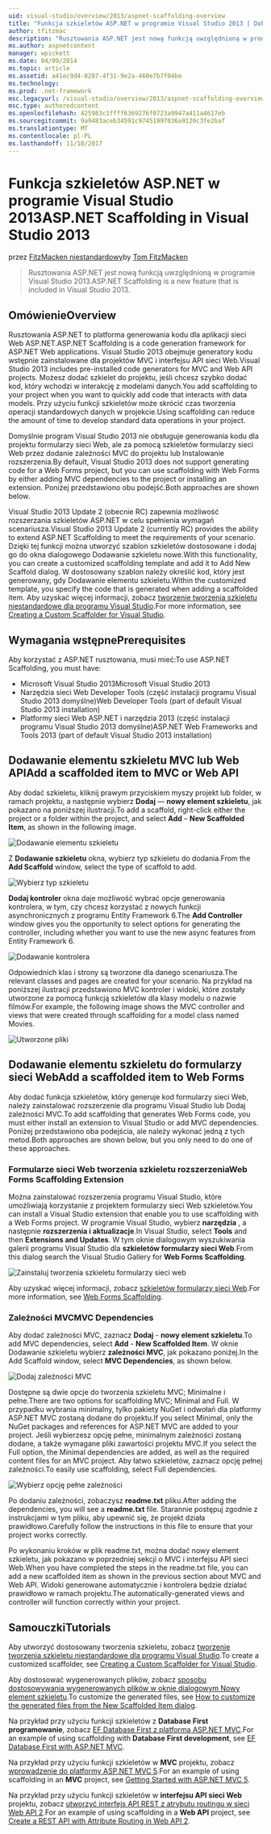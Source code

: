 ```yaml
---
uid: visual-studio/overview/2013/aspnet-scaffolding-overview
title: "Funkcja szkieletów ASP.NET w programie Visual Studio 2013 | Dokumentacja firmy Microsoft"
author: tfitzmac
description: "Rusztowania ASP.NET jest nową funkcją uwzględnioną w programie Visual Studio 2013."
ms.author: aspnetcontent
manager: wpickett
ms.date: 04/09/2014
ms.topic: article
ms.assetid: a41ec9d4-8287-4f31-9e2a-460e7b7f04be
ms.technology: 
ms.prod: .net-framework
msc.legacyurl: /visual-studio/overview/2013/aspnet-scaffolding-overview
msc.type: authoredcontent
ms.openlocfilehash: 425983c1ffff6369276f0723a9947a411a4617eb
ms.sourcegitcommit: 9a9483aceb34591c97451997036a9120c3fe2baf
ms.translationtype: MT
ms.contentlocale: pl-PL
ms.lasthandoff: 11/10/2017
---
```

<a name="aspnet-scaffolding-in-visual-studio-2013"></a><span data-ttu-id="51898-103">Funkcja szkieletów ASP.NET w programie Visual Studio 2013</span><span class="sxs-lookup"><span data-stu-id="51898-103">ASP.NET Scaffolding in Visual Studio 2013</span></span>
====================
<span data-ttu-id="51898-104">przez [FitzMacken niestandardowy](https://github.com/tfitzmac)</span><span class="sxs-lookup"><span data-stu-id="51898-104">by [Tom FitzMacken](https://github.com/tfitzmac)</span></span>

> <span data-ttu-id="51898-105">Rusztowania ASP.NET jest nową funkcją uwzględnioną w programie Visual Studio 2013.</span><span class="sxs-lookup"><span data-stu-id="51898-105">ASP.NET Scaffolding is a new feature that is included in Visual Studio 2013.</span></span>


## <a name="overview"></a><span data-ttu-id="51898-106">Omówienie</span><span class="sxs-lookup"><span data-stu-id="51898-106">Overview</span></span>

<span data-ttu-id="51898-107">Rusztowania ASP.NET to platforma generowania kodu dla aplikacji sieci Web ASP.NET.</span><span class="sxs-lookup"><span data-stu-id="51898-107">ASP.NET Scaffolding is a code generation framework for ASP.NET Web applications.</span></span> <span data-ttu-id="51898-108">Visual Studio 2013 obejmuje generatory kodu wstępnie zainstalowane dla projektów MVC i interfejsu API sieci Web.</span><span class="sxs-lookup"><span data-stu-id="51898-108">Visual Studio 2013 includes pre-installed code generators for MVC and Web API projects.</span></span> <span data-ttu-id="51898-109">Możesz dodać szkielet do projektu, jeśli chcesz szybko dodać kod, który wchodzi w interakcję z modelami danych.</span><span class="sxs-lookup"><span data-stu-id="51898-109">You add scaffolding to your project when you want to quickly add code that interacts with data models.</span></span> <span data-ttu-id="51898-110">Przy użyciu funkcji szkieletów może skrócić czas tworzenia operacji standardowych danych w projekcie.</span><span class="sxs-lookup"><span data-stu-id="51898-110">Using scaffolding can reduce the amount of time to develop standard data operations in your project.</span></span>

<span data-ttu-id="51898-111">Domyślnie program Visual Studio 2013 nie obsługuje generowania kodu dla projektu formularzy sieci Web, ale za pomocą szkieletów formularzy sieci Web przez dodanie zależności MVC do projektu lub Instalowanie rozszerzenia.</span><span class="sxs-lookup"><span data-stu-id="51898-111">By default, Visual Studio 2013 does not support generating code for a Web Forms project, but you can use scaffolding with Web Forms by either adding MVC dependencies to the project or installing an extension.</span></span> <span data-ttu-id="51898-112">Poniżej przedstawiono obu podejść.</span><span class="sxs-lookup"><span data-stu-id="51898-112">Both approaches are shown below.</span></span>

<span data-ttu-id="51898-113">Visual Studio 2013 Update 2 (obecnie RC) zapewnia możliwość rozszerzania szkieletów ASP.NET w celu spełnienia wymagań scenariusza.</span><span class="sxs-lookup"><span data-stu-id="51898-113">Visual Studio 2013 Update 2 (currently RC) provides the ability to extend ASP.NET Scaffolding to meet the requirements of your scenario.</span></span> <span data-ttu-id="51898-114">Dzięki tej funkcji można utworzyć szablon szkieletów dostosowane i dodaj go do okna dialogowego Dodawanie szkieletu nowe.</span><span class="sxs-lookup"><span data-stu-id="51898-114">With this functionality, you can create a customized scaffolding template and add it to Add New Scaffold dialog.</span></span> <span data-ttu-id="51898-115">W dostosowany szablon należy określić kod, który jest generowany, gdy Dodawanie elementu szkieletu.</span><span class="sxs-lookup"><span data-stu-id="51898-115">Within the customized template, you specify the code that is generated when adding a scaffolded item.</span></span> <span data-ttu-id="51898-116">Aby uzyskać więcej informacji, zobacz [tworzenie tworzenia szkieletu niestandardowe dla programu Visual Studio](https://go.microsoft.com/fwlink/p/?LinkId=395029).</span><span class="sxs-lookup"><span data-stu-id="51898-116">For more information, see [Creating a Custom Scaffolder for Visual Studio](https://go.microsoft.com/fwlink/p/?LinkId=395029).</span></span>

## <a name="prerequisites"></a><span data-ttu-id="51898-117">Wymagania wstępne</span><span class="sxs-lookup"><span data-stu-id="51898-117">Prerequisites</span></span>

<span data-ttu-id="51898-118">Aby korzystać z ASP.NET rusztowania, musi mieć:</span><span class="sxs-lookup"><span data-stu-id="51898-118">To use ASP.NET Scaffolding, you must have:</span></span>

- <span data-ttu-id="51898-119">Microsoft Visual Studio 2013</span><span class="sxs-lookup"><span data-stu-id="51898-119">Microsoft Visual Studio 2013</span></span>
- <span data-ttu-id="51898-120">Narzędzia sieci Web Developer Tools (część instalacji programu Visual Studio 2013 domyślne)</span><span class="sxs-lookup"><span data-stu-id="51898-120">Web Developer Tools (part of default Visual Studio 2013 installation)</span></span>
- <span data-ttu-id="51898-121">Platformy sieci Web ASP.NET i narzędzia 2013 (część instalacji programu Visual Studio 2013 domyślne)</span><span class="sxs-lookup"><span data-stu-id="51898-121">ASP.NET Web Frameworks and Tools 2013 (part of default Visual Studio 2013 installation)</span></span>

## <a name="add-a-scaffolded-item-to-mvc-or-web-api"></a><span data-ttu-id="51898-122">Dodawanie elementu szkieletu MVC lub Web API</span><span class="sxs-lookup"><span data-stu-id="51898-122">Add a scaffolded item to MVC or Web API</span></span>

<span data-ttu-id="51898-123">Aby dodać szkieletu, kliknij prawym przyciskiem myszy projekt lub folder, w ramach projektu, a następnie wybierz **Dodaj** — **nowy element szkieletu**, jak pokazano na poniższej ilustracji.</span><span class="sxs-lookup"><span data-stu-id="51898-123">To add a scaffold, right-click either the project or a folder within the project, and select **Add** – **New Scaffolded Item**, as shown in the following image.</span></span>

![Dodawanie elementu szkieletu](aspnet-scaffolding-overview/_static/image1.png)

<span data-ttu-id="51898-125">Z **Dodawanie szkieletu** okna, wybierz typ szkieletu do dodania.</span><span class="sxs-lookup"><span data-stu-id="51898-125">From the **Add Scaffold** window, select the type of scaffold to add.</span></span>

![Wybierz typ szkieletu](aspnet-scaffolding-overview/_static/image2.png)

<span data-ttu-id="51898-127">**Dodaj kontroler** okna daje możliwość wybrać opcje generowania kontrolera, w tym, czy chcesz korzystać z nowych funkcji asynchronicznych z programu Entity Framework 6.</span><span class="sxs-lookup"><span data-stu-id="51898-127">The **Add Controller** window gives you the opportunity to select options for generating the controller, including whether you want to use the new async features from Entity Framework 6.</span></span>

![Dodawanie kontrolera](aspnet-scaffolding-overview/_static/image3.png)

<span data-ttu-id="51898-129">Odpowiednich klas i strony są tworzone dla danego scenariusza.</span><span class="sxs-lookup"><span data-stu-id="51898-129">The relevant classes and pages are created for your scenario.</span></span> <span data-ttu-id="51898-130">Na przykład na poniższej ilustracji przedstawiono MVC kontroler i widoki, które zostały utworzone za pomocą funkcją szkieletów dla klasy modelu o nazwie filmów.</span><span class="sxs-lookup"><span data-stu-id="51898-130">For example, the following image shows the MVC controller and views that were created through scaffolding for a model class named Movies.</span></span>

![Utworzone pliki](aspnet-scaffolding-overview/_static/image4.png)

## <a name="add-a-scaffolded-item-to-web-forms"></a><span data-ttu-id="51898-132">Dodawanie elementu szkieletu do formularzy sieci Web</span><span class="sxs-lookup"><span data-stu-id="51898-132">Add a scaffolded item to Web Forms</span></span>

<span data-ttu-id="51898-133">Aby dodać funkcja szkieletów, który generuje kod formularzy sieci Web, należy zainstalować rozszerzenie dla programu Visual Studio lub Dodaj zależności MVC.</span><span class="sxs-lookup"><span data-stu-id="51898-133">To add scaffolding that generates Web Forms code, you must either install an extension to Visual Studio or add MVC dependencies.</span></span> <span data-ttu-id="51898-134">Poniżej przedstawiono oba podejścia, ale należy wykonać jedną z tych metod.</span><span class="sxs-lookup"><span data-stu-id="51898-134">Both approaches are shown below, but you only need to do one of these approaches.</span></span>

### <a name="web-forms-scaffolding-extension"></a><span data-ttu-id="51898-135">Formularze sieci Web tworzenia szkieletu rozszerzenia</span><span class="sxs-lookup"><span data-stu-id="51898-135">Web Forms Scaffolding Extension</span></span>

<span data-ttu-id="51898-136">Można zainstalować rozszerzenia programu Visual Studio, które umożliwiają korzystanie z projektem formularzy sieci Web szkieletów.</span><span class="sxs-lookup"><span data-stu-id="51898-136">You can install a Visual Studio extension that enable you to use scaffolding with a Web Forms project.</span></span> <span data-ttu-id="51898-137">W programie Visual Studio, wybierz **narzędzia** , a następnie **rozszerzenia i aktualizacje**.</span><span class="sxs-lookup"><span data-stu-id="51898-137">In Visual Studio, select **Tools** and then **Extensions and Updates**.</span></span> <span data-ttu-id="51898-138">W tym oknie dialogowym wyszukiwania galerii programu Visual Studio dla **szkieletów formularzy sieci Web**.</span><span class="sxs-lookup"><span data-stu-id="51898-138">From this dialog search the Visual Studio Gallery for **Web Forms Scaffolding**.</span></span>

![Zainstaluj tworzenia szkieletu formularzy sieci web](aspnet-scaffolding-overview/_static/image5.png)

<span data-ttu-id="51898-140">Aby uzyskać więcej informacji, zobacz [szkieletów formularzy sieci Web](https://go.microsoft.com/fwlink/p/?LinkId=396478).</span><span class="sxs-lookup"><span data-stu-id="51898-140">For more information, see [Web Forms Scaffolding](https://go.microsoft.com/fwlink/p/?LinkId=396478).</span></span>

### <a name="mvc-dependencies"></a><span data-ttu-id="51898-141">Zależności MVC</span><span class="sxs-lookup"><span data-stu-id="51898-141">MVC Dependencies</span></span>

<span data-ttu-id="51898-142">Aby dodać zależności MVC, zaznacz **Dodaj** - **nowy element szkieletu**.</span><span class="sxs-lookup"><span data-stu-id="51898-142">To add MVC dependencies, select **Add** - **New Scaffolded Item**.</span></span> <span data-ttu-id="51898-143">W oknie Dodawanie szkieletu wybierz **zależności MVC**, jak pokazano poniżej.</span><span class="sxs-lookup"><span data-stu-id="51898-143">In the Add Scaffold window, select **MVC Dependencies**, as shown below.</span></span>

![Dodaj zależności MVC](aspnet-scaffolding-overview/_static/image6.png)

<span data-ttu-id="51898-145">Dostępne są dwie opcje do tworzenia szkieletu MVC; Minimalne i pełne.</span><span class="sxs-lookup"><span data-stu-id="51898-145">There are two options for scaffolding MVC; Minimal and Full.</span></span> <span data-ttu-id="51898-146">W przypadku wybrania minimalny, tylko pakiety NuGet i odwołań dla platformy ASP.NET MVC zostaną dodane do projektu.</span><span class="sxs-lookup"><span data-stu-id="51898-146">If you select Minimal, only the NuGet packages and references for ASP.NET MVC are added to your project.</span></span> <span data-ttu-id="51898-147">Jeśli wybierzesz opcję pełne, minimalnym zależności zostaną dodane, a także wymagane pliki zawartości projektu MVC.</span><span class="sxs-lookup"><span data-stu-id="51898-147">If you select the Full option, the Minimal dependencies are added, as well as the required content files for an MVC project.</span></span> <span data-ttu-id="51898-148">Aby łatwo szkieletów, zaznacz opcję pełnej zależności.</span><span class="sxs-lookup"><span data-stu-id="51898-148">To easily use scaffolding, select Full dependencies.</span></span>

![Wybierz opcję pełne zależności](aspnet-scaffolding-overview/_static/image7.png)

<span data-ttu-id="51898-150">Po dodaniu zależności, zobaczysz **readme.txt** pliku.</span><span class="sxs-lookup"><span data-stu-id="51898-150">After adding the dependencies, you will see a **readme.txt** file.</span></span> <span data-ttu-id="51898-151">Starannie postępuj zgodnie z instrukcjami w tym pliku, aby upewnić się, że projekt działa prawidłowo.</span><span class="sxs-lookup"><span data-stu-id="51898-151">Carefully follow the instructions in this file to ensure that your project works correctly.</span></span>

<span data-ttu-id="51898-152">Po wykonaniu kroków w plik readme.txt, można dodać nowy element szkieletu, jak pokazano w poprzedniej sekcji o MVC i interfejsu API sieci Web.</span><span class="sxs-lookup"><span data-stu-id="51898-152">When you have completed the steps in the readme.txt file, you can add a new scaffolded item as shown in the previous section about MVC and Web API.</span></span> <span data-ttu-id="51898-153">Widoki generowane automatycznie i kontrolera będzie działać prawidłowo w ramach projektu.</span><span class="sxs-lookup"><span data-stu-id="51898-153">The automatically-generated views and controller will function correctly within your project.</span></span>

## <a name="tutorials"></a><span data-ttu-id="51898-154">Samouczki</span><span class="sxs-lookup"><span data-stu-id="51898-154">Tutorials</span></span>

<span data-ttu-id="51898-155">Aby utworzyć dostosowany tworzenia szkieletu, zobacz [tworzenie tworzenia szkieletu niestandardowe dla programu Visual Studio](https://go.microsoft.com/fwlink/p/?LinkId=395029).</span><span class="sxs-lookup"><span data-stu-id="51898-155">To create a customized scaffolder, see [Creating a Custom Scaffolder for Visual Studio](https://go.microsoft.com/fwlink/p/?LinkId=395029).</span></span>

<span data-ttu-id="51898-156">Aby dostosować wygenerowanych plików, zobacz [sposobu dostosowywania wygenerowanych plików w oknie dialogowym Nowy element szkieletu](https://blogs.msdn.com/b/webdev/archive/2013/12/26/how-to-customize-the-generated-files-from-the-new-scaffolded-item-dialog.aspx).</span><span class="sxs-lookup"><span data-stu-id="51898-156">To customize the generated files, see [How to customize the generated files from the New Scaffolded Item dialog](https://blogs.msdn.com/b/webdev/archive/2013/12/26/how-to-customize-the-generated-files-from-the-new-scaffolded-item-dialog.aspx).</span></span>

<span data-ttu-id="51898-157">Na przykład przy użyciu funkcji szkieletów z **Database First programowanie**, zobacz [EF Database First z platformą ASP.NET MVC](../../../mvc/overview/getting-started/database-first-development/setting-up-database.md).</span><span class="sxs-lookup"><span data-stu-id="51898-157">For an example of using scaffolding with **Database First development**, see [EF Database First with ASP.NET MVC](../../../mvc/overview/getting-started/database-first-development/setting-up-database.md).</span></span>

<span data-ttu-id="51898-158">Na przykład przy użyciu funkcji szkieletów w **MVC** projektu, zobacz [wprowadzenie do platformy ASP.NET MVC 5](../../../mvc/overview/getting-started/introduction/getting-started.md).</span><span class="sxs-lookup"><span data-stu-id="51898-158">For an example of using scaffolding in an **MVC** project, see [Getting Started with ASP.NET MVC 5](../../../mvc/overview/getting-started/introduction/getting-started.md).</span></span>

<span data-ttu-id="51898-159">Na przykład przy użyciu funkcji szkieletów w **interfejsu API sieci Web** projektu, zobacz [utworzyć interfejs API REST z atrybutu routingu w sieci Web API 2](../../../web-api/overview/web-api-routing-and-actions/create-a-rest-api-with-attribute-routing.md).</span><span class="sxs-lookup"><span data-stu-id="51898-159">For an example of using scaffolding in a **Web API** project, see [Create a REST API with Attribute Routing in Web API 2](../../../web-api/overview/web-api-routing-and-actions/create-a-rest-api-with-attribute-routing.md).</span></span>
